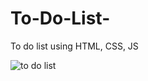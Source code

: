 # To-Do-List-
To do list using HTML, CSS, JS


![to do list](https://github.com/daleskinz/To-Do-List-/assets/141495352/0d603b7a-2a5d-4b17-8726-bdc4367f85f7)
